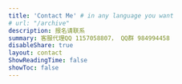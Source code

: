 ```yaml
---
title: 'Contact Me' # in any language you want
# url: "/archive"
description: 报名请联系
summary: 客服代理QQ 1157058807，	QQ群 984994458
disableShare: true
layout: contact
ShowReadingTime: false
showToc: false
---
```


